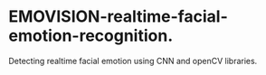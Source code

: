 # EMOVISION-realtime-facial-emotion-recognition.
Detecting realtime facial emotion using CNN and openCV libraries.
